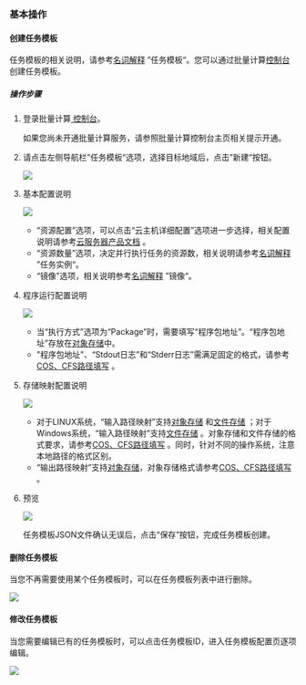 ### 基本操作

#### 创建任务模板

任务模板的相关说明，请参考[名词解释](https://cloud.tencent.com/document/product/599/10396) ”任务模板“。您可以通过批量计算[控制台](https://console.cloud.tencent.com/batch/task)创建任务模板。

##### 操作步骤

1. 登录批量计算[ 控制台](https://console.cloud.tencent.com/batch/task)。

   如果您尚未开通批量计算服务，请参照批量计算控制台主页相关提示开通。

2. 请点击左侧导航栏”任务模板“选项，选择目标地域后，点击”新建“按钮。

   ![](https://mc.qcloudimg.com/static/img/b6d89f6a4b4e0c8cc0469606948b8e41/image.jpg)

3. 基本配置说明

   ![](https://mc.qcloudimg.com/static/img/2e4c9a7879539ae70b907f669e4a8b78/image.jpg)

   + “资源配置”选项，可以点击“云主机详细配置”选项进一步选择，相关配置说明请参考[云服务器产品文档](https://cloud.tencent.com/document/product/213) 。
   + “资源数量”选项，决定并行执行任务的资源数，相关说明请参考[名词解释](https://cloud.tencent.com/document/product/599/10396) ”任务实例“。
   + “镜像”选项，相关说明参考[名词解释](https://cloud.tencent.com/document/product/599/10396) ”镜像“。

4. 程序运行配置说明

   ![](https://mc.qcloudimg.com/static/img/ed418b2351814d567c0beceb3183ec9d/image.jpg)

   + 当“执行方式”选项为“Package”时，需要填写“程序包地址”。“程序包地址”存放在[对象存储](https://cloud.tencent.com/document/product/436)中。
   + "程序包地址"、“Stdout日志”和“Stderr日志”需满足固定的格式，请参考[COS、CFS路径填写](https://cloud.tencent.com/document/product/599/13996) 。

5. 存储映射配置说明

   ![](https://mc.qcloudimg.com/static/img/b86945c2ee04dcb89d1ce9aa2a62955c/image.jpg)

   + 对于LINUX系统，“输入路径映射”支持[对象存储](https://cloud.tencent.com/document/product/436) 和[文件存储](https://cloud.tencent.com/document/product/582) ；对于Windows系统，“输入路径映射”支持[文件存储](https://cloud.tencent.com/document/product/582) 。对象存储和文件存储的格式要求，请参考[COS、CFS路径填写](https://cloud.tencent.com/document/product/599/13996) 。同时，针对不同的操作系统，注意本地路径的格式区别。
   + “输出路径映射”支持[对象存储](https://cloud.tencent.com/document/product/436)，对象存储格式请参考[COS、CFS路径填写](https://cloud.tencent.com/document/product/599/13996) 。

6. 预览

   ![](https://mc.qcloudimg.com/static/img/779bfc1f07af787612d2fb1db5ce70d1/image.jpg)

   任务模板JSON文件确认无误后，点击“保存”按钮，完成任务模板创建。

#### 删除任务模板

当您不再需要使用某个任务模板时，可以在任务模板列表中进行删除。

![](https://mc.qcloudimg.com/static/img/9d207da685ef89b75a93818851f5050f/image.jpg)

#### 修改任务模板

当您需要编辑已有的任务模板时，可以点击任务模板ID，进入任务模板配置页逐项编辑。

![](https://mc.qcloudimg.com/static/img/bab3f74591f80db4022716f897d57893/image.jpg)
